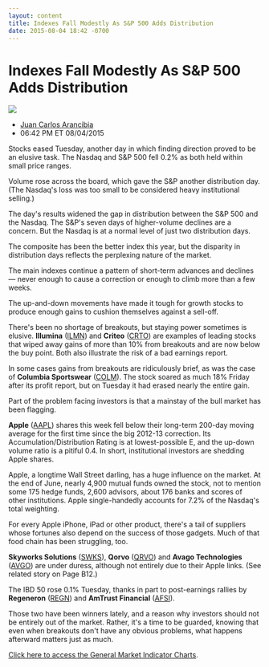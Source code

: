 ```yaml
---
layout: content
title: Indexes Fall Modestly As S&P 500 Adds Distribution
date: 2015-08-04 18:42 -0700
---
```



Indexes Fall Modestly As S&P 500 Adds Distribution
===================================================


![](https://www.investors.com/wp-content/uploads/ibd-migrated-images/MPv_150805_635742991859623711.png)

* [Juan Carlos Arancibia](https://www.investors.com/author/juan-carlos-arancibia/ "Posts by Juan Carlos Arancibia")
* 06:42 PM ET 08/04/2015




  

Stocks eased Tuesday, another day in which finding direction proved to be an elusive task. The Nasdaq and S&P 500 fell 0.2% as both held within small price ranges. 

  

Volume rose across the board, which gave the S&P another distribution day. (The Nasdaq's loss was too small to be considered heavy institutional selling.)

  

The day's results widened the gap in distribution between the S&P 500 and the Nasdaq. The S&P's seven days of higher-volume declines are a concern. But the Nasdaq is at a normal level of just two distribution days.

  

The composite has been the better index this year, but the disparity in distribution days reflects the perplexing nature of the market.

  

The main indexes continue a pattern of short-term advances and declines — never enough to cause a correction or enough to climb more than a few weeks.

  

The up-and-down movements have made it tough for growth stocks to produce enough gains to cushion themselves against a sell-off.

  

There's been no shortage of breakouts, but staying power sometimes is elusive. **Illumina** ([ILMN](https://research.investors.com/quote.aspx?symbol=ILMN)) and **Criteo** ([CRTO](https://research.investors.com/quote.aspx?symbol=CRTO)) are examples of leading stocks that wiped away gains of more than 10% from breakouts and are now below the buy point. Both also illustrate the risk of a bad earnings report.

  

In some cases gains from breakouts are ridiculously brief, as was the case of **Columbia Sportswear** ([COLM](https://research.investors.com/quote.aspx?symbol=COLM)). The stock soared as much 18% Friday after its profit report, but on Tuesday it had erased nearly the entire gain.

  

Part of the problem facing investors is that a mainstay of the bull market has been flagging.

  

**Apple** ([AAPL](https://research.investors.com/quote.aspx?symbol=AAPL)) shares this week fell below their long-term 200-day moving average for the first time since the big 2012-13 correction. Its Accumulation/Distribution Rating is at lowest-possible E, and the up-down volume ratio is a pitiful 0.4. In short, institutional investors are shedding Apple shares.

  

Apple, a longtime Wall Street darling, has a huge influence on the market. At the end of June, nearly 4,900 mutual funds owned the stock, not to mention some 175 hedge funds, 2,600 advisors, about 176 banks and scores of other institutions. Apple single-handedly accounts for 7.2% of the Nasdaq's total weighting.

  

For every Apple iPhone, iPad or other product, there's a tail of suppliers whose fortunes also depend on the success of those gadgets. Much of that food chain has been struggling, too.

  

**Skyworks Solutions** ([SWKS](https://research.investors.com/quote.aspx?symbol=SWKS)), **Qorvo** ([QRVO](https://research.investors.com/quote.aspx?symbol=QRVO)) and **Avago Technologies** ([AVGO](https://research.investors.com/quote.aspx?symbol=AVGO)) are under duress, although not entirely due to their Apple links. (See related story on Page B12.)

  

The IBD 50 rose 0.1% Tuesday, thanks in part to post-earnings rallies by **Regeneron** ([REGN](https://research.investors.com/quote.aspx?symbol=REGN)) and **AmTrust Financial** ([AFSI](https://research.investors.com/quote.aspx?symbol=AFSI)).

  

Those two have been winners lately, and a reason why investors should not be entirely out of the market. Rather, it's a time to be guarded, knowing that even when breakouts don't have any obvious problems, what happens afterward matters just as much.

  

[Click here to access the General Market Indicator Charts](https://www.investors.com/pdf/GMI_080515.pdf).




